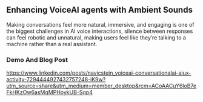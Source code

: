 ## Enhancing VoiceAI agents with Ambient Sounds

Making conversations feel more natural, immersive, and engaging is one of the biggest challenges in AI voice interactions, silence between responses can feel robotic and unnatural, making users feel like they’re talking to a machine rather than a real assistant.

### Demo And Blog Post

https://www.linkedin.com/posts/navicstein_voiceai-conversationalai-aiux-activity-7294444927432757248-iK9w?utm_source=share&utm_medium=member_desktop&rcm=ACoAACuY6loB7eFkHKzOw6asMqMPHoykUB-Sqp4
